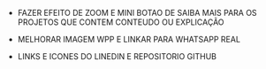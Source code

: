 * FAZER EFEITO DE ZOOM E MINI BOTAO DE SAIBA MAIS PARA OS PROJETOS QUE CONTEM CONTEUDO OU EXPLICAÇÃO

* MELHORAR IMAGEM WPP E LINKAR PARA WHATSAPP REAL

* LINKS E ICONES DO LINEDIN E REPOSITORIO GITHUB